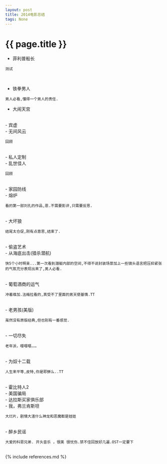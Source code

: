 ```yaml
---
layout: post
title: 2014电影总结 
tags: None 
---
```


{{ page.title }}
================

- 菲利普船长

```
测试
```  
<br/>

- 铁拳男人

```
男人必看,懂得一个男人的责任.
```
- 大闹天宫
<br/>
- 宾虚
<br/>
- 无间风云

```
回顾
```
<br/>
- 私人定制
<br/>
- 乱世佳人

```
回顾
```
<br/>
- 家园防线
<br/>
- 熔炉

```
看的第一部刘孔的作品,恩.不需要影评,只需要反思.
```
<br/>
- 大坏狼

```
结尾太仓促,刚有点意思,结束了.
```
<br/>
- 偷盗艺术
<br/>
- 从海底出击(猎杀潜航)

```
快5个小时啊亲...第一次看到潜艇内部的空间,不得不说封装场景加上一些镜头语言把压抑紧张的气氛充分表现出来了,男人必看.
```
<br/>
- 葡萄酒商的运气

```
冲着维加.法梅拉看的,真受不了里面的男天使基情.TT
```
<br/>
- 老男孩(美版)

```
虽然没有原版经典,但也别有一番感觉.
```
<br/>
- 一切尽失

```
老年派，嘤嘤嘤。。。
```
<br/>
- 为奴十二载

```
人生来平等,皮特,你是耶稣么..TT
```
<br/>
- 霍比特人2
<br/>
- 美国骗局
<br/>
- 达拉斯买家俱乐部
<br/>
- 我，弗兰肯斯坦

```
大烂片，剧情大渣什么神龙和恶魔都是娃娃
```
<br/>
- 醉乡民谣

```
大爱的科恩兄弟. 开头音乐 ，很美 很忧伤.禁不住回放好几遍.OST一定要下
```
<br/>
{% include references.md %}
